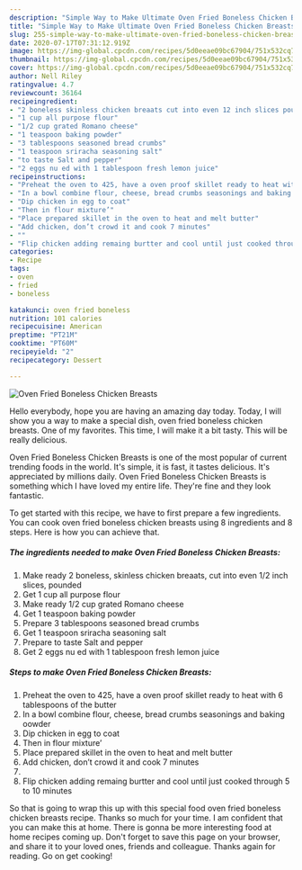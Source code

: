 ```yaml
---
description: "Simple Way to Make Ultimate Oven Fried Boneless Chicken Breasts"
title: "Simple Way to Make Ultimate Oven Fried Boneless Chicken Breasts"
slug: 255-simple-way-to-make-ultimate-oven-fried-boneless-chicken-breasts
date: 2020-07-17T07:31:12.919Z
image: https://img-global.cpcdn.com/recipes/5d0eeae09bc67904/751x532cq70/oven-fried-boneless-chicken-breasts-recipe-main-photo.jpg
thumbnail: https://img-global.cpcdn.com/recipes/5d0eeae09bc67904/751x532cq70/oven-fried-boneless-chicken-breasts-recipe-main-photo.jpg
cover: https://img-global.cpcdn.com/recipes/5d0eeae09bc67904/751x532cq70/oven-fried-boneless-chicken-breasts-recipe-main-photo.jpg
author: Nell Riley
ratingvalue: 4.7
reviewcount: 36164
recipeingredient:
- "2 boneless skinless chicken breaats cut into even 12 inch slices pounded"
- "1 cup all purpose flour"
- "1/2 cup grated Romano cheese"
- "1 teaspoon baking powder"
- "3 tablespoons seasoned bread crumbs"
- "1 teaspoon sriracha seasoning salt"
- "to taste Salt and pepper"
- "2 eggs nu ed with 1 tablespoon fresh lemon juice"
recipeinstructions:
- "Preheat the oven to 425, have a oven proof skillet ready to heat with 6 tablespoons of the butter"
- "In a bowl combine flour, cheese, bread crumbs seasonings and baking oowder"
- "Dip chicken in egg to coat"
- "Then in flour mixture’"
- "Place prepared skillet in the oven to heat and melt butter"
- "Add chicken, don’t crowd it and cook 7 minutes"
- ""
- "Flip chicken adding remaing burtter and cool until just cooked through 5 to 10 minutes"
categories:
- Recipe
tags:
- oven
- fried
- boneless

katakunci: oven fried boneless 
nutrition: 101 calories
recipecuisine: American
preptime: "PT21M"
cooktime: "PT60M"
recipeyield: "2"
recipecategory: Dessert

---
```



![Oven Fried Boneless Chicken Breasts](https://img-global.cpcdn.com/recipes/5d0eeae09bc67904/751x532cq70/oven-fried-boneless-chicken-breasts-recipe-main-photo.jpg)

Hello everybody, hope you are having an amazing day today. Today, I will show you a way to make a special dish, oven fried boneless chicken breasts. One of my favorites. This time, I will make it a bit tasty. This will be really delicious.



Oven Fried Boneless Chicken Breasts is one of the most popular of current trending foods in the world. It's simple, it is fast, it tastes delicious. It's appreciated by millions daily. Oven Fried Boneless Chicken Breasts is something which I have loved my entire life. They're fine and they look fantastic.


To get started with this recipe, we have to first prepare a few ingredients. You can cook oven fried boneless chicken breasts using 8 ingredients and 8 steps. Here is how you can achieve that.

<!--inarticleads1-->

##### The ingredients needed to make Oven Fried Boneless Chicken Breasts:

1. Make ready 2 boneless, skinless chicken breaats, cut into even 1/2 inch slices, pounded
1. Get 1 cup all purpose flour
1. Make ready 1/2 cup grated Romano cheese
1. Get 1 teaspoon baking powder
1. Prepare 3 tablespoons seasoned bread crumbs
1. Get 1 teaspoon sriracha seasoning salt
1. Prepare to taste Salt and pepper
1. Get 2 eggs nu ed with 1 tablespoon fresh lemon juice




<!--inarticleads2-->

##### Steps to make Oven Fried Boneless Chicken Breasts:

1. Preheat the oven to 425, have a oven proof skillet ready to heat with 6 tablespoons of the butter
1. In a bowl combine flour, cheese, bread crumbs seasonings and baking oowder
1. Dip chicken in egg to coat
1. Then in flour mixture’
1. Place prepared skillet in the oven to heat and melt butter
1. Add chicken, don’t crowd it and cook 7 minutes
1. 
1. Flip chicken adding remaing burtter and cool until just cooked through 5 to 10 minutes




So that is going to wrap this up with this special food oven fried boneless chicken breasts recipe. Thanks so much for your time. I am confident that you can make this at home. There is gonna be more interesting food at home recipes coming up. Don't forget to save this page on your browser, and share it to your loved ones, friends and colleague. Thanks again for reading. Go on get cooking!
